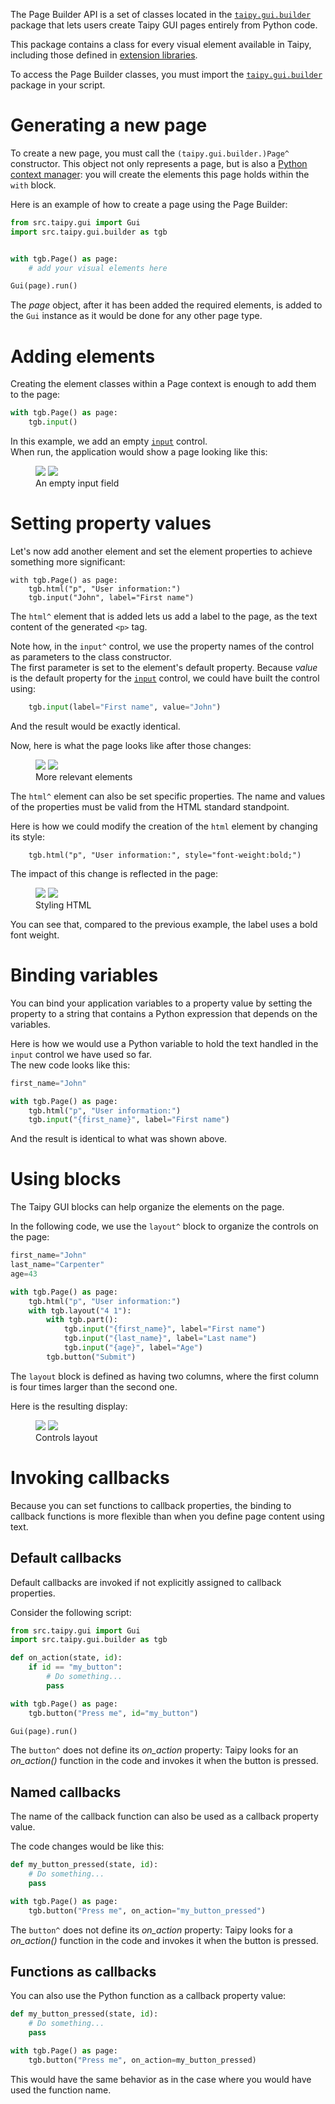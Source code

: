 The Page Builder API is a set of classes located in the
[`taipy.gui.builder`](../reference/pkg_taipy.gui.builder.md) package that lets users
create Taipy GUI pages entirely from Python code.

This package contains a class for every visual element available in Taipy, including those
defined in [extension libraries](extension/index.md).

To access the Page Builder classes, you must import the
[`taipy.gui.builder`](../reference/pkg_taipy.gui.builder.md) package in your script.

# Generating a new page

To create a new page, you must call the `(taipy.gui.builder.)Page^` constructor. This
object not only represents a page, but is also a
[Python context manager](https://docs.python.org/3/library/contextlib.html): you will create the
elements this page holds within the `with` block.

Here is an example of how to create a page using the Page Builder:
```py
from src.taipy.gui import Gui
import src.taipy.gui.builder as tgb


with tgb.Page() as page:
    # add your visual elements here

Gui(page).run()
```

The *page* object, after it has been added the required elements, is added to the `Gui` instance
as it would be done for any other page type.

# Adding elements

Creating the element classes within a Page context is enough to add them to the page:
```py
with tgb.Page() as page:
    tgb.input()
```

In this example, we add an empty [`input`](viselements/input.md) control.<br/>
When run, the application would show a page looking like this:
<figure>
    <img src="../tgb-1-d.png" class="visible-dark" />
    <img src="../tgb-1-l.png" class="visible-light"/>
    <figcaption>An empty input field</figcaption>
</figure>

# Setting property values

Let's now add another element and set the element properties to achieve something more
significant:
```
with tgb.Page() as page:
    tgb.html("p", "User information:")
    tgb.input("John", label="First name")
```

The `html^` element that is added lets us add a label to the page, as the text content of the
generated `<p>` tag.

Note how, in the `input^` control, we use the property names of the control as parameters to the
class constructor.
<br/>
The first parameter is set to the element's default property. Because *value* is the default
property for the [`input`](viselements/input.md) control, we could have built the control using:
```py
    tgb.input(label="First name", value="John")
```
And the result would be exactly identical.

Now, here is what the page looks like after those changes:
<figure>
    <img src="../tgb-2-d.png" class="visible-dark" />
    <img src="../tgb-2-l.png" class="visible-light"/>
    <figcaption>More relevant elements</figcaption>
</figure>

The `html^` element can also be set specific properties. The name and values of the properties
must be valid from the HTML standard standpoint.

Here is how we could modify the creation of the `html` element by changing its style:
```
    tgb.html("p", "User information:", style="font-weight:bold;")
```

The impact of this change is reflected in the page:

<figure>
    <img src="../tgb-3-d.png" class="visible-dark" />
    <img src="../tgb-3-l.png" class="visible-light"/>
    <figcaption>Styling HTML</figcaption>
</figure>

You can see that, compared to the previous example, the label uses a bold font weight.

# Binding variables

You can bind your application variables to a property value by setting the property to a string
that contains a Python expression that depends on the variables.

Here is how we would use a Python variable to hold the text handled in the `input` control we
have used so far.<br/>
The new code looks like this:
```py
first_name="John"

with tgb.Page() as page:
    tgb.html("p", "User information:")
    tgb.input("{first_name}", label="First name")
```

And the result is identical to what was shown above.

# Using blocks

The Taipy GUI blocks can help organize the elements on the page.

In the following code, we use the `layout^` block to organize the controls on the page: 
```py
first_name="John"
last_name="Carpenter"
age=43

with tgb.Page() as page:
    tgb.html("p", "User information:")
    with tgb.layout("4 1"):
        with tgb.part():
            tgb.input("{first_name}", label="First name")
            tgb.input("{last_name}", label="Last name")
            tgb.input("{age}", label="Age")
        tgb.button("Submit")
```

The `layout` block is defined as having two columns, where the first column is four times larger
than the second one.

Here is the resulting display:
<figure>
    <img src="../tgb-5-d.png" class="visible-dark" />
    <img src="../tgb-5-l.png" class="visible-light"/>
    <figcaption>Controls layout</figcaption>
</figure>

# Invoking callbacks

Because you can set functions to callback properties, the binding to callback functions is more
flexible than when you define page content using text.

## Default callbacks

Default callbacks are invoked if not explicitly assigned to callback properties.

Consider the following script:
```py
from src.taipy.gui import Gui
import src.taipy.gui.builder as tgb

def on_action(state, id):
    if id == "my_button":
        # Do something...
        pass

with tgb.Page() as page:
    tgb.button("Press me", id="my_button")

Gui(page).run()
```

The `button^` does not define its *on_action* property: Taipy looks for an *on_action()* function
in the code and invokes it when the button is pressed.

## Named callbacks

The name of the callback function can also be used as a callback property value.

The code changes would be like this:
```py
def my_button_pressed(state, id):
    # Do something...
    pass

with tgb.Page() as page:
    tgb.button("Press me", on_action="my_button_pressed")
```

The `button^` does not define its *on_action* property: Taipy looks for a *on_action()* function
in the code and invokes it when the button is pressed.

## Functions as callbacks

You can also use the Python function as a callback property value:
```py
def my_button_pressed(state, id):
    # Do something...
    pass

with tgb.Page() as page:
    tgb.button("Press me", on_action=my_button_pressed)
```

This would have the same behavior as in the case where you would have used the function name.
